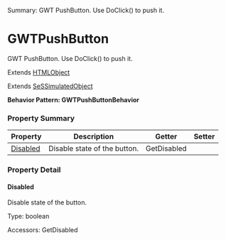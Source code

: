 Summary: GWT PushButton. Use DoClick() to push it.

# GWTPushButton

GWT PushButton. Use DoClick() to push it.
 
Extends [HTMLObject](HTMLObject.md)

Extends [SeSSimulatedObject](SeSSimulatedObject.md)





**Behavior Pattern: GWTPushButtonBehavior**


<!-- ============================== property summary ========================== -->

	

### Property Summary

| **Property** | **Description** | **Getter** | **Setter** |
| ------------ | --------------- | ---------- | ---------- |
| [Disabled](#disabled) | Disable state of the button. | GetDisabled |  |



	
<!-- ============================== action summary ========================== -->


<!-- ============================== property detail ========================== -->
	
### Property Detail
		
<a name="Disabled"></a>
#### Disabled


Disable state of the button.

			
	
			
Type: boolean
			
			
Accessors: GetDisabled
			
		
	
	
<!-- ============================== action detail ========================== -->
		


